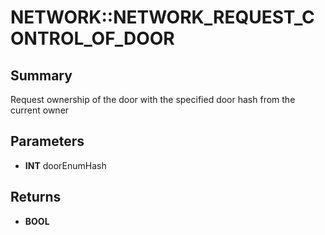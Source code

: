 # NETWORK::NETWORK_REQUEST_CONTROL_OF_DOOR

## Summary
Request ownership of the door with the specified door hash from the current owner

## Parameters
* **INT** doorEnumHash

## Returns
* **BOOL**